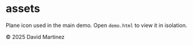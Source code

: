# assets

Plane icon used in the main demo.
Open `demo.html` to view it in isolation.

© 2025 David Martinez
